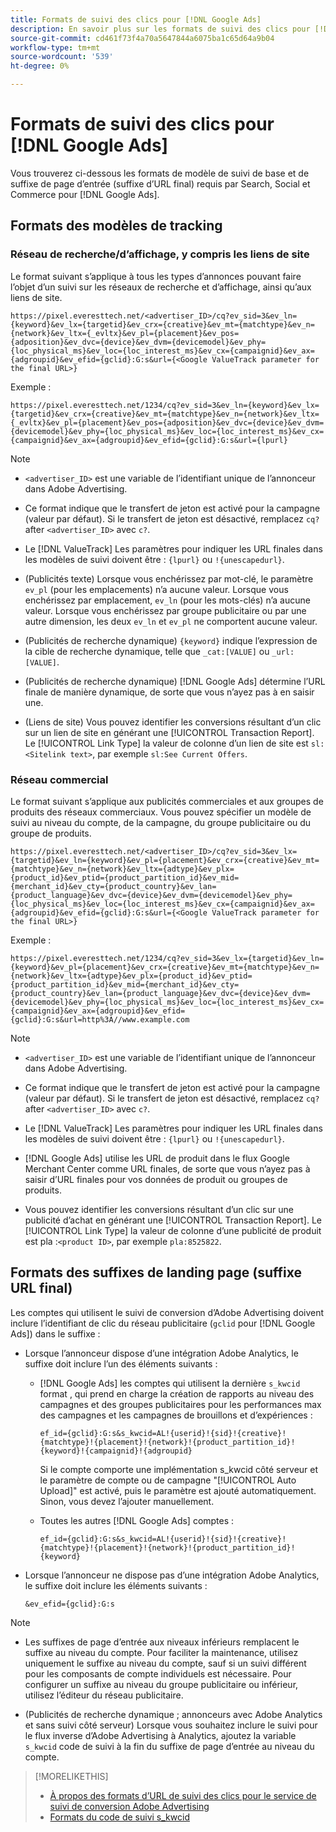 ```yaml
---
title: Formats de suivi des clics pour [!DNL Google Ads]
description: En savoir plus sur les formats de suivi des clics pour [!DNL Google Ads] comptes.
source-git-commit: cd461f73f4a70a5647844a6075ba1c65d64a9b04
workflow-type: tm+mt
source-wordcount: '539'
ht-degree: 0%

---
```


# Formats de suivi des clics pour [!DNL Google Ads]

Vous trouverez ci-dessous les formats de modèle de suivi de base et de suffixe de page d’entrée (suffixe d’URL final) requis par Search, Social et Commerce pour [!DNL Google Ads].

## Formats des modèles de tracking

### Réseau de recherche/d’affichage, y compris les liens de site

Le format suivant s’applique à tous les types d’annonces pouvant faire l’objet d’un suivi sur les réseaux de recherche et d’affichage, ainsi qu’aux liens de site.

`https://pixel.everesttech.net/<advertiser_ID>/cq?ev_sid=3&ev_ln={keyword}&ev_lx={targetid}&ev_crx={creative}&ev_mt={matchtype}&ev_n={network}&ev_ltx={_evltx}&ev_pl={placement}&ev_pos={adposition}&ev_dvc={device}&ev_dvm={devicemodel}&ev_phy={loc_physical_ms}&ev_loc={loc_interest_ms}&ev_cx={campaignid}&ev_ax={adgroupid}&ev_efid={gclid}:G:s&url={<Google ValueTrack parameter for the final URL>}`

Exemple :

`https://pixel.everesttech.net/1234/cq?ev_sid=3&ev_ln={keyword}&ev_lx={targetid}&ev_crx={creative}&ev_mt={matchtype}&ev_n={network}&ev_ltx={_evltx}&ev_pl={placement}&ev_pos={adposition}&ev_dvc={device}&ev_dvm={devicemodel}&ev_phy={loc_physical_ms}&ev_loc={loc_interest_ms}&ev_cx={campaignid}&ev_ax={adgroupid}&ev_efid={gclid}:G:s&url={lpurl}`

>[!NOTE]
>
>* `<advertiser_ID>` est une variable de l’identifiant unique de l’annonceur dans Adobe Advertising.
>
>* Ce format indique que le transfert de jeton est activé pour la campagne (valeur par défaut). Si le transfert de jeton est désactivé, remplacez `cq?` after `<advertiser_ID>` avec `c?`.
>
>* Le [!DNL ValueTrack] Les paramètres pour indiquer les URL finales dans les modèles de suivi doivent être : `{lpurl}` ou `!{unescapedurl}`.
>
>* (Publicités texte) Lorsque vous enchérissez par mot-clé, le paramètre `ev_pl` (pour les emplacements) n’a aucune valeur. Lorsque vous enchérissez par emplacement, `ev_ln` (pour les mots-clés) n’a aucune valeur. Lorsque vous enchérissez par groupe publicitaire ou par une autre dimension, les deux `ev_ln` et `ev_pl` ne comportent aucune valeur.
>
>* (Publicités de recherche dynamique) `{keyword}` indique l’expression de la cible de recherche dynamique, telle que `_cat:[VALUE]` ou `_url:[VALUE]`.
>
>* (Publicités de recherche dynamique) [!DNL Google Ads] détermine l’URL finale de manière dynamique, de sorte que vous n’ayez pas à en saisir une.
>
>* (Liens de site) Vous pouvez identifier les conversions résultant d’un clic sur un lien de site en générant une [!UICONTROL Transaction Report]. Le [!UICONTROL Link Type] la valeur de colonne d’un lien de site est `sl:<Sitelink text>`, par exemple `sl:See Current Offers`.


### Réseau commercial

Le format suivant s’applique aux publicités commerciales et aux groupes de produits des réseaux commerciaux. Vous pouvez spécifier un modèle de suivi au niveau du compte, de la campagne, du groupe publicitaire ou du groupe de produits.

`https://pixel.everesttech.net/<advertiser_ID>/cq?ev_sid=3&ev_lx={targetid}&ev_ln={keyword}&ev_pl={placement}&ev_crx={creative}&ev_mt={matchtype}&ev_n={network}&ev_ltx={adtype}&ev_plx={product_id}&ev_ptid={product_partition_id}&ev_mid={merchant_id}&ev_cty={product_country}&ev_lan={product_language}&ev_dvc={device}&ev_dvm={devicemodel}&ev_phy={loc_physical_ms}&ev_loc={loc_interest_ms}&ev_cx={campaignid}&ev_ax={adgroupid}&ev_efid={gclid}:G:s&url={<Google ValueTrack parameter for the final URL>}`

Exemple :

`https://pixel.everesttech.net/1234/cq?ev_sid=3&ev_lx={targetid}&ev_ln={keyword}&ev_pl={placement}&ev_crx={creative}&ev_mt={matchtype}&ev_n={network}&ev_ltx={adtype}&ev_plx={product_id}&ev_ptid={product_partition_id}&ev_mid={merchant_id}&ev_cty={product_country}&ev_lan={product_language}&ev_dvc={device}&ev_dvm={devicemodel}&ev_phy={loc_physical_ms}&ev_loc={loc_interest_ms}&ev_cx={campaignid}&ev_ax={adgroupid}&ev_efid={gclid}:G:s&url=http%3A//www.example.com`

>[!NOTE]
>
>* `<advertiser_ID>` est une variable de l’identifiant unique de l’annonceur dans Adobe Advertising.
>
>* Ce format indique que le transfert de jeton est activé pour la campagne (valeur par défaut). Si le transfert de jeton est désactivé, remplacez `cq?` after `<advertiser_ID>` avec `c?`.
>
>* Le [!DNL ValueTrack] Les paramètres pour indiquer les URL finales dans les modèles de suivi doivent être : `{lpurl}` ou `!{unescapedurl}`.
>
>* [!DNL Google Ads] utilise les URL de produit dans le flux Google Merchant Center comme URL finales, de sorte que vous n’ayez pas à saisir d’URL finales pour vos données de produit ou groupes de produits.
>
>* Vous pouvez identifier les conversions résultant d’un clic sur une publicité d’achat en générant une [!UICONTROL Transaction Report]. Le [!UICONTROL Link Type] la valeur de colonne d’une publicité de produit est pla :`<product ID>`, par exemple `pla:8525822`.


## Formats des suffixes de landing page (suffixe URL final)

Les comptes qui utilisent le suivi de conversion d’Adobe Advertising doivent inclure l’identifiant de clic du réseau publicitaire (`gclid` pour [!DNL Google Ads]) dans le suffixe :

* Lorsque l’annonceur dispose d’une intégration Adobe Analytics, le suffixe doit inclure l’un des éléments suivants :

   * [!DNL Google Ads] les comptes qui utilisent la dernière `s_kwcid` format , qui prend en charge la création de rapports au niveau des campagnes et des groupes publicitaires pour les performances max des campagnes et les campagnes de brouillons et d’expériences :

      `ef_id={gclid}:G:s&s_kwcid=AL!{userid}!{sid}!{creative}!{matchtype}!{placement}!{network}!{product_partition_id}!{keyword}!{campaignid}!{adgroupid}`

      Si le compte comporte une implémentation s_kwcid côté serveur et le paramètre de compte ou de campagne &quot;[!UICONTROL Auto Upload]&quot; est activé, puis le paramètre est ajouté automatiquement. Sinon, vous devez l’ajouter manuellement.

   * Toutes les autres [!DNL Google Ads] comptes :

      `ef_id={gclid}:G:s&s_kwcid=AL!{userid}!{sid}!{creative}!{matchtype}!{placement}!{network}!{product_partition_id}!{keyword}`

* Lorsque l’annonceur ne dispose pas d’une intégration Adobe Analytics, le suffixe doit inclure les éléments suivants :

   `&ev_efid={gclid}:G:s`

>[!NOTE]
>
>* Les suffixes de page d’entrée aux niveaux inférieurs remplacent le suffixe au niveau du compte. Pour faciliter la maintenance, utilisez uniquement le suffixe au niveau du compte, sauf si un suivi différent pour les composants de compte individuels est nécessaire. Pour configurer un suffixe au niveau du groupe publicitaire ou inférieur, utilisez l’éditeur du réseau publicitaire.
>
>* (Publicités de recherche dynamique ; annonceurs avec Adobe Analytics et sans suivi côté serveur) Lorsque vous souhaitez inclure le suivi pour le flux inverse d’Adobe Advertising à Analytics, ajoutez la variable `s_kwcid` code de suivi à la fin du suffixe de page d’entrée au niveau du compte.


>[!MORELIKETHIS]
>
>* [À propos des formats d’URL de suivi des clics pour le service de suivi de conversion Adobe Advertising](formats-click-tracking-about.md)
>* [Formats du code de suivi s\_kwcid](skwcid-tracking-parameter.md)

